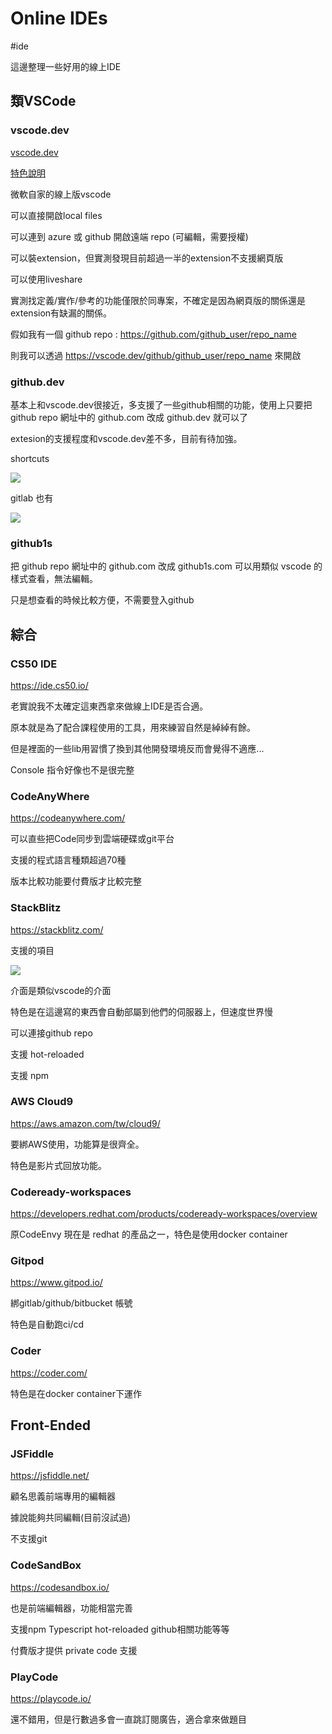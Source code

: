 # Online IDEs

#ide

這邊整理一些好用的線上IDE

## 類VSCode

### vscode.dev

[vscode.dev](https://vscode.dev)

[特色說明](https://code.visualstudio.com/blogs/2021/10/20/vscode-dev)

微軟自家的線上版vscode

可以直接開啟local files

可以連到 azure 或 github 開啟遠端 repo (可編輯，需要授權)

可以裝extension，但實測發現目前超過一半的extension不支援網頁版

可以使用liveshare

實測找定義/實作/參考的功能僅限於同專案，不確定是因為網頁版的關係還是extension有缺漏的關係。

假如我有一個 github repo : <https://github.com/github_user/repo_name>

則我可以透過 <https://vscode.dev/github/github_user/repo_name> 來開啟

### github.dev

基本上和vscode.dev很接近，多支援了一些github相關的功能，使用上只要把 github repo 網址中的 github.com 改成 github.dev 就可以了

extesion的支援程度和vscode.dev差不多，目前有待加強。

shortcuts

![](https://i.imgur.com/UsueoF8.png)

gitlab 也有

![](https://i.imgur.com/asRoWHr.png)

### github1s

把 github repo 網址中的 github.com 改成 github1s.com 可以用類似 vscode 的樣式查看，無法編輯。

只是想查看的時候比較方便，不需要登入github

## 綜合

### CS50 IDE

<https://ide.cs50.io/>

老實說我不太確定這東西拿來做線上IDE是否合適。

原本就是為了配合課程使用的工具，用來練習自然是綽綽有餘。

但是裡面的一些lib用習慣了換到其他開發環境反而會覺得不適應...

Console 指令好像也不是很完整

### CodeAnyWhere

<https://codeanywhere.com/>

可以直些把Code同步到雲端硬碟或git平台

支援的程式語言種類超過70種

版本比較功能要付費版才比較完整

### StackBlitz

<https://stackblitz.com/>

支援的項目

![](https://i.imgur.com/4ZeRrJS.png)

介面是類似vscode的介面

特色是在這邊寫的東西會自動部屬到他們的伺服器上，但速度世界慢

可以連接github repo

支援 hot-reloaded

支援 npm

### AWS Cloud9

<https://aws.amazon.com/tw/cloud9/>

要綁AWS使用，功能算是很齊全。

特色是影片式回放功能。

### Codeready-workspaces

<https://developers.redhat.com/products/codeready-workspaces/overview>

原CodeEnvy 現在是 redhat 的產品之一，特色是使用docker container

### Gitpod

<https://www.gitpod.io/>

綁gitlab/github/bitbucket 帳號

特色是自動跑ci/cd

### Coder

<https://coder.com/>

特色是在docker container下運作

## Front-Ended

### JSFiddle

<https://jsfiddle.net/>

顧名思義前端專用的編輯器

據說能夠共同編輯(目前沒試過)

不支援git

### CodeSandBox

<https://codesandbox.io/>

也是前端編輯器，功能相當完善

支援npm Typescript hot-reloaded github相關功能等等

付費版才提供 private code 支援

### PlayCode

<https://playcode.io/>

還不錯用，但是行數過多會一直跳訂閱廣告，適合拿來做題目
